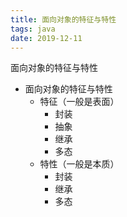 ```yaml
---
title: 面向对象的特征与特性
tags: java
date: 2019-12-11
---
```


面向对象的特征与特性
<!-- more -->

  - 面向对象的特征与特性
    - 特征（一般是表面）
      - 封装
      - 抽象
      - 继承
      - 多态
    - 特性（一般是本质）
      - 封装
      - 继承
      - 多态